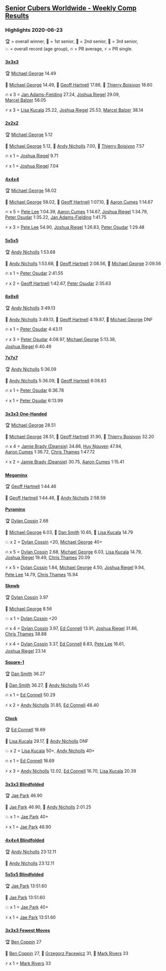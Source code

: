 <style>table {white-space: nowrap;}</style>
<link rel="stylesheet" type="text/css" href="/scw-comp/css/flags.css" />

## [Senior Cubers Worldwide - Weekly Comp Results](/scw-comp/results/)
### Highlights 2020-06-23

<span style="white-space: nowrap;">🏆 = overall winner</span>, <span style="white-space: nowrap;">🥇 = 1st senior</span>, <span style="white-space: nowrap;">🥈 = 2nd senior</span>, <span style="white-space: nowrap;">🥉 = 3rd senior</span>, <span style="white-space: nowrap;">💥 = overall record (age group)</span>, <span style="white-space: nowrap;">🔥 = PR average</span>, <span style="white-space: nowrap;">⚡ = PR single</span>.

#### [3x3x3](333.md)

<span style="white-space: nowrap;">🏆 [Michael George](../../persons/michael_george/333.md) 14.49</span>

<span style="white-space: nowrap;">🥇 [Michael George](../../persons/michael_george/333.md) 14.49</span>, <span style="white-space: nowrap;">🥈 [Geoff Hartnell](../../persons/geoff_hartnell/333.md) 17.88</span>, <span style="white-space: nowrap;">🥉 [Thierry Boisivon](../../persons/thierry_boisivon/333.md) 18.60</span>

🔥 x 3 = <span style="white-space: nowrap;">[Jan Adams-Fielding](../../persons/jan_adams_fielding/333.md) 27.24</span>, <span style="white-space: nowrap;">[Joshua Riegel](../../persons/joshua_riegel/333.md) 29.09</span>, <span style="white-space: nowrap;">[Marcel Balzer](../../persons/marcel_balzer/333.md) 56.05</span>

⚡ x 3 = <span style="white-space: nowrap;">[Lisa Kucala](../../persons/lisa_kucala/333.md) 25.22</span>, <span style="white-space: nowrap;">[Joshua Riegel](../../persons/joshua_riegel/333.md) 25.53</span>, <span style="white-space: nowrap;">[Marcel Balzer](../../persons/marcel_balzer/333.md) 38.14</span>

#### [2x2x2](222.md)

<span style="white-space: nowrap;">🏆 [Michael George](../../persons/michael_george/222.md) 5.12</span>

<span style="white-space: nowrap;">🥇 [Michael George](../../persons/michael_george/222.md) 5.12</span>, <span style="white-space: nowrap;">🥈 [Andy Nicholls](../../persons/andy_nicholls/222.md) 7.00</span>, <span style="white-space: nowrap;">🥉 [Thierry Boisivon](../../persons/thierry_boisivon/222.md) 7.57</span>

🔥 x 1 = <span style="white-space: nowrap;">[Joshua Riegel](../../persons/joshua_riegel/222.md) 9.71</span>

⚡ x 1 = <span style="white-space: nowrap;">[Joshua Riegel](../../persons/joshua_riegel/222.md) 7.04</span>

#### [4x4x4](444.md)

<span style="white-space: nowrap;">🏆 [Michael George](../../persons/michael_george/444.md) 58.02</span>

<span style="white-space: nowrap;">🥇 [Michael George](../../persons/michael_george/444.md) 58.02</span>, <span style="white-space: nowrap;">🥈 [Geoff Hartnell](../../persons/geoff_hartnell/444.md) 1:07.10</span>, <span style="white-space: nowrap;">🥉 [Aaron Cumes](../../persons/aaron_cumes/444.md) 1:14.67</span>

🔥 x 5 = <span style="white-space: nowrap;">[Pete Lee](../../persons/pete_lee/444.md) 1:04.39</span>, <span style="white-space: nowrap;">[Aaron Cumes](../../persons/aaron_cumes/444.md) 1:14.67</span>, <span style="white-space: nowrap;">[Joshua Riegel](../../persons/joshua_riegel/444.md) 1:34.79</span>, <span style="white-space: nowrap;">[Peter Osudar](../../persons/peter_osudar/444.md) 1:35.22</span>, <span style="white-space: nowrap;">[Jan Adams-Fielding](../../persons/jan_adams_fielding/444.md) 1:41.75</span>

⚡ x 3 = <span style="white-space: nowrap;">[Pete Lee](../../persons/pete_lee/444.md) 54.90</span>, <span style="white-space: nowrap;">[Joshua Riegel](../../persons/joshua_riegel/444.md) 1:26.83</span>, <span style="white-space: nowrap;">[Peter Osudar](../../persons/peter_osudar/444.md) 1:29.48</span>

#### [5x5x5](555.md)

<span style="white-space: nowrap;">🏆 [Andy Nicholls](../../persons/andy_nicholls/555.md) 1:53.68</span>

<span style="white-space: nowrap;">🥇 [Andy Nicholls](../../persons/andy_nicholls/555.md) 1:53.68</span>, <span style="white-space: nowrap;">🥈 [Geoff Hartnell](../../persons/geoff_hartnell/555.md) 2:08.56</span>, <span style="white-space: nowrap;">🥉 [Michael George](../../persons/michael_george/555.md) 2:09.56</span>

🔥 x 1 = <span style="white-space: nowrap;">[Peter Osudar](../../persons/peter_osudar/555.md) 2:41.55</span>

⚡ x 2 = <span style="white-space: nowrap;">[Geoff Hartnell](../../persons/geoff_hartnell/555.md) 1:42.67</span>, <span style="white-space: nowrap;">[Peter Osudar](../../persons/peter_osudar/555.md) 2:35.63</span>

#### [6x6x6](666.md)

<span style="white-space: nowrap;">🏆 [Andy Nicholls](../../persons/andy_nicholls/666.md) 3:49.13</span>

<span style="white-space: nowrap;">🥇 [Andy Nicholls](../../persons/andy_nicholls/666.md) 3:49.13</span>, <span style="white-space: nowrap;">🥈 [Geoff Hartnell](../../persons/geoff_hartnell/666.md) 4:19.87</span>, <span style="white-space: nowrap;">🥉 [Michael George](../../persons/michael_george/666.md) DNF</span>

🔥 x 1 = <span style="white-space: nowrap;">[Peter Osudar](../../persons/peter_osudar/666.md) 4:43.11</span>

⚡ x 3 = <span style="white-space: nowrap;">[Peter Osudar](../../persons/peter_osudar/666.md) 4:08.97</span>, <span style="white-space: nowrap;">[Michael George](../../persons/michael_george/666.md) 5:13.38</span>, <span style="white-space: nowrap;">[Joshua Riegel](../../persons/joshua_riegel/666.md) 6:40.49</span>

#### [7x7x7](777.md)

<span style="white-space: nowrap;">🏆 [Andy Nicholls](../../persons/andy_nicholls/777.md) 5:36.09</span>

<span style="white-space: nowrap;">🥇 [Andy Nicholls](../../persons/andy_nicholls/777.md) 5:36.09</span>, <span style="white-space: nowrap;">🥈 [Geoff Hartnell](../../persons/geoff_hartnell/777.md) 6:08.83</span>

🔥 x 1 = <span style="white-space: nowrap;">[Peter Osudar](../../persons/peter_osudar/777.md) 6:36.78</span>

⚡ x 1 = <span style="white-space: nowrap;">[Peter Osudar](../../persons/peter_osudar/777.md) 6:13.99</span>

#### [3x3x3 One-Handed](333oh.md)

<span style="white-space: nowrap;">🏆 [Michael George](../../persons/michael_george/333oh.md) 28.51</span>

<span style="white-space: nowrap;">🥇 [Michael George](../../persons/michael_george/333oh.md) 28.51</span>, <span style="white-space: nowrap;">🥈 [Geoff Hartnell](../../persons/geoff_hartnell/333oh.md) 31.90</span>, <span style="white-space: nowrap;">🥉 [Thierry Boisivon](../../persons/thierry_boisivon/333oh.md) 32.20</span>

🔥 x 4 = <span style="white-space: nowrap;">[Jamie Brady (Deansie)](../../persons/jamie_brady/333oh.md) 34.86</span>, <span style="white-space: nowrap;">[Huy Nguyen](../../persons/huy_nguyen/333oh.md) 47.94</span>, <span style="white-space: nowrap;">[Aaron Cumes](../../persons/aaron_cumes/333oh.md) 1:36.72</span>, <span style="white-space: nowrap;">[Chris Thames](../../persons/chris_thames/333oh.md) 1:47.72</span>

⚡ x 2 = <span style="white-space: nowrap;">[Jamie Brady (Deansie)](../../persons/jamie_brady/333oh.md) 30.75</span>, <span style="white-space: nowrap;">[Aaron Cumes](../../persons/aaron_cumes/333oh.md) 1:15.41</span>

#### [Megaminx](minx.md)

<span style="white-space: nowrap;">🏆 [Geoff Hartnell](../../persons/geoff_hartnell/minx.md) 1:44.46</span>

<span style="white-space: nowrap;">🥇 [Geoff Hartnell](../../persons/geoff_hartnell/minx.md) 1:44.46</span>, <span style="white-space: nowrap;">🥈 [Andy Nicholls](../../persons/andy_nicholls/minx.md) 2:58.59</span>

#### [Pyraminx](pyram.md)

<span style="white-space: nowrap;">🏆 [Dylan Cossin](../../persons/dylan_cossin/pyram.md) 2.68</span>

<span style="white-space: nowrap;">🥇 [Michael George](../../persons/michael_george/pyram.md) 6.03</span>, <span style="white-space: nowrap;">🥈 [Dan Smith](../../persons/dan_smith/pyram.md) 10.65</span>, <span style="white-space: nowrap;">🥉 [Lisa Kucala](../../persons/lisa_kucala/pyram.md) 14.79</span>

💥 x 2 = <span style="white-space: nowrap;">[Dylan Cossin](../../persons/dylan_cossin/pyram.md) <20</span>, <span style="white-space: nowrap;">[Michael George](../../persons/michael_george/pyram.md) 40+</span>

🔥 x 5 = <span style="white-space: nowrap;">[Dylan Cossin](../../persons/dylan_cossin/pyram.md) 2.68</span>, <span style="white-space: nowrap;">[Michael George](../../persons/michael_george/pyram.md) 6.03</span>, <span style="white-space: nowrap;">[Lisa Kucala](../../persons/lisa_kucala/pyram.md) 14.79</span>, <span style="white-space: nowrap;">[Joshua Riegel](../../persons/joshua_riegel/pyram.md) 19.49</span>, <span style="white-space: nowrap;">[Chris Thames](../../persons/chris_thames/pyram.md) 20.09</span>

⚡ x 5 = <span style="white-space: nowrap;">[Dylan Cossin](../../persons/dylan_cossin/pyram.md) 1.84</span>, <span style="white-space: nowrap;">[Michael George](../../persons/michael_george/pyram.md) 4.50</span>, <span style="white-space: nowrap;">[Joshua Riegel](../../persons/joshua_riegel/pyram.md) 9.94</span>, <span style="white-space: nowrap;">[Pete Lee](../../persons/pete_lee/pyram.md) 14.79</span>, <span style="white-space: nowrap;">[Chris Thames](../../persons/chris_thames/pyram.md) 15.94</span>

#### [Skewb](skewb.md)

<span style="white-space: nowrap;">🏆 [Dylan Cossin](../../persons/dylan_cossin/skewb.md) 3.97</span>

<span style="white-space: nowrap;">🥇 [Michael George](../../persons/michael_george/skewb.md) 8.56</span>

💥 x 1 = <span style="white-space: nowrap;">[Dylan Cossin](../../persons/dylan_cossin/skewb.md) <20</span>

🔥 x 4 = <span style="white-space: nowrap;">[Dylan Cossin](../../persons/dylan_cossin/skewb.md) 3.97</span>, <span style="white-space: nowrap;">[Ed Connell](../../persons/ed_connell/skewb.md) 13.91</span>, <span style="white-space: nowrap;">[Joshua Riegel](../../persons/joshua_riegel/skewb.md) 31.86</span>, <span style="white-space: nowrap;">[Chris Thames](../../persons/chris_thames/skewb.md) 38.88</span>

⚡ x 4 = <span style="white-space: nowrap;">[Dylan Cossin](../../persons/dylan_cossin/skewb.md) 3.37</span>, <span style="white-space: nowrap;">[Ed Connell](../../persons/ed_connell/skewb.md) 8.83</span>, <span style="white-space: nowrap;">[Pete Lee](../../persons/pete_lee/skewb.md) 16.61</span>, <span style="white-space: nowrap;">[Joshua Riegel](../../persons/joshua_riegel/skewb.md) 23.14</span>

#### [Square-1](sq1.md)

<span style="white-space: nowrap;">🏆 [Dan Smith](../../persons/dan_smith/sq1.md) 36.27</span>

<span style="white-space: nowrap;">🥇 [Dan Smith](../../persons/dan_smith/sq1.md) 36.27</span>, <span style="white-space: nowrap;">🥈 [Andy Nicholls](../../persons/andy_nicholls/sq1.md) 51.45</span>

🔥 x 1 = <span style="white-space: nowrap;">[Ed Connell](../../persons/ed_connell/sq1.md) 50.29</span>

⚡ x 2 = <span style="white-space: nowrap;">[Andy Nicholls](../../persons/andy_nicholls/sq1.md) 31.85</span>, <span style="white-space: nowrap;">[Ed Connell](../../persons/ed_connell/sq1.md) 48.40</span>

#### [Clock](clock.md)

<span style="white-space: nowrap;">🏆 [Ed Connell](../../persons/ed_connell/clock.md) 18.69</span>

<span style="white-space: nowrap;">🥇 [Lisa Kucala](../../persons/lisa_kucala/clock.md) 29.17</span>, <span style="white-space: nowrap;">🥈 [Andy Nicholls](../../persons/andy_nicholls/clock.md) DNF</span>

💥 x 2 = <span style="white-space: nowrap;">[Lisa Kucala](../../persons/lisa_kucala/clock.md) 50+</span>, <span style="white-space: nowrap;">[Andy Nicholls](../../persons/andy_nicholls/clock.md) 40+</span>

🔥 x 1 = <span style="white-space: nowrap;">[Ed Connell](../../persons/ed_connell/clock.md) 18.69</span>

⚡ x 3 = <span style="white-space: nowrap;">[Andy Nicholls](../../persons/andy_nicholls/clock.md) 12.02</span>, <span style="white-space: nowrap;">[Ed Connell](../../persons/ed_connell/clock.md) 16.70</span>, <span style="white-space: nowrap;">[Lisa Kucala](../../persons/lisa_kucala/clock.md) 20.39</span>

#### [3x3x3 Blindfolded](333bf.md)

<span style="white-space: nowrap;">🏆 [Jae Park](../../persons/jae_park/333bf.md) 46.90</span>

<span style="white-space: nowrap;">🥇 [Jae Park](../../persons/jae_park/333bf.md) 46.90</span>, <span style="white-space: nowrap;">🥈 [Andy Nicholls](../../persons/andy_nicholls/333bf.md) 2:01.25</span>

💥 x 1 = <span style="white-space: nowrap;">[Jae Park](../../persons/jae_park/333bf.md) 40+</span>

⚡ x 1 = <span style="white-space: nowrap;">[Jae Park](../../persons/jae_park/333bf.md) 46.90</span>

#### [4x4x4 Blindfolded](444bf.md)

<span style="white-space: nowrap;">🏆 [Andy Nicholls](../../persons/andy_nicholls/444bf.md) 23:12.11</span>

<span style="white-space: nowrap;">🥇 [Andy Nicholls](../../persons/andy_nicholls/444bf.md) 23:12.11</span>

#### [5x5x5 Blindfolded](555bf.md)

<span style="white-space: nowrap;">🏆 [Jae Park](../../persons/jae_park/555bf.md) 13:51.60</span>

<span style="white-space: nowrap;">🥇 [Jae Park](../../persons/jae_park/555bf.md) 13:51.60</span>

💥 x 1 = <span style="white-space: nowrap;">[Jae Park](../../persons/jae_park/555bf.md) 40+</span>

⚡ x 1 = <span style="white-space: nowrap;">[Jae Park](../../persons/jae_park/555bf.md) 13:51.60</span>

#### [3x3x3 Fewest Moves](333fm.md)

<span style="white-space: nowrap;">🏆 [Ben Coppin](../../persons/ben_coppin/333fm.md) 27</span>

<span style="white-space: nowrap;">🥇 [Ben Coppin](../../persons/ben_coppin/333fm.md) 27</span>, <span style="white-space: nowrap;">🥈 [Grzegorz Pacewicz](../../persons/grzegorz_pacewicz/333fm.md) 31</span>, <span style="white-space: nowrap;">🥉 [Mark Rivers](../../persons/mark_rivers/333fm.md) 33</span>

⚡ x 1 = <span style="white-space: nowrap;">[Mark Rivers](../../persons/mark_rivers/333fm.md) 33</span>


<!-- Global site tag (gtag.js) - Google Analytics -->
<script async src="https://www.googletagmanager.com/gtag/js?id=UA-86348435-3"></script>
<script>window.dataLayer = window.dataLayer || []; function gtag() {dataLayer.push(arguments);} gtag('js', new Date()); gtag('config', 'UA-86348435-3');</script>
